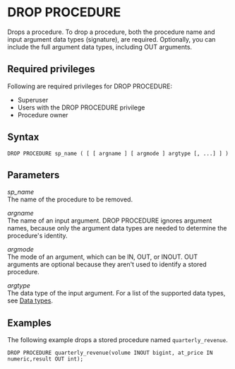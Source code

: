 # DROP PROCEDURE<a name="r_DROP_PROCEDURE"></a>

Drops a procedure\. To drop a procedure, both the procedure name and input argument data types \(signature\), are required\. Optionally, you can include the full argument data types, including OUT arguments\. 

## Required privileges<a name="r_DROP_PROCEDURE-privileges"></a>

Following are required privileges for DROP PROCEDURE:
+ Superuser
+ Users with the DROP PROCEDURE privilege
+ Procedure owner

## Syntax<a name="r_DROP_PROCEDURE-synopsis"></a>

```
DROP PROCEDURE sp_name ( [ [ argname ] [ argmode ] argtype [, ...] ] )
```

## Parameters<a name="r_DROP_PROCEDURE-parameters"></a>

 *sp\_name*   
The name of the procedure to be removed\. 

 *argname*   
The name of an input argument\. DROP PROCEDURE ignores argument names, because only the argument data types are needed to determine the procedure's identity\. 

 *argmode*   
The mode of an argument, which can be IN, OUT, or INOUT\. OUT arguments are optional because they aren't used to identify a stored procedure\. 

 *argtype*   
The data type of the input argument\. For a list of the supported data types, see [Data types](c_Supported_data_types.md)\. 

## Examples<a name="r_DROP_PROCEDURE-examples"></a>

The following example drops a stored procedure named `quarterly_revenue`\.

```
DROP PROCEDURE quarterly_revenue(volume INOUT bigint, at_price IN numeric,result OUT int);
```